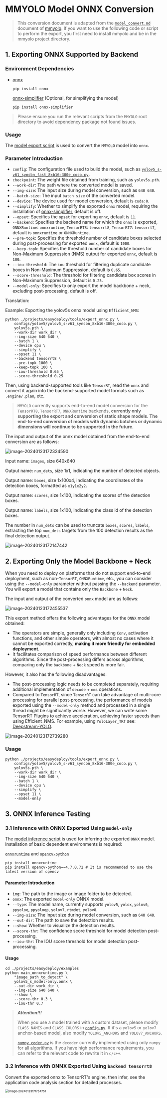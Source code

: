 # MMYOLO Model ONNX Conversion

> This conversion document is adapted from the [`model_convert.md`](https://github.com/open-mmlab/mmyolo/blob/main/projects/easydeploy/docs/model_convert.md) document of [mmyolo](https://github.com/open-mmlab/mmyolo). If you want to use the following code or script to perform the export, you first need to install mmyolo and be in the mmyolo project directory.
>

## 1. Exporting ONNX Supported by Backend

### Environment Dependencies

- [onnx](https://github.com/onnx/onnx)

  ```shell
  pip install onnx
  ```

  [onnx-simplifier](https://github.com/daquexian/onnx-simplifier) (Optional, for simplifying the model)

  ```shell
  pip install onnx-simplifier
  ```

> Please ensure you run the relevant scripts from the `MMYOLO` root directory to avoid dependency package not found issues.

### Usage

The [model export script](./projects/easydeploy/tools/export_onnx.py) is used to convert the `MMYOLO` model into `onnx`.

### Parameter Introduction

- `config`: The configuration file used to build the model, such as [`yolov5_s-v61_syncbn_fast_8xb16-300e_coco.py`](./configs/yolov5/yolov5_s-v61_syncbn_fast_8xb16-300e_coco.py).
- `checkpoint`: The weight file obtained from training, such as `yolov5s.pth`.
- `--work-dir`: The path where the converted model is saved.
- `--img-size`: The input size during model conversion, such as `640 640`.
- `--batch-size`: The input `batch size` of the converted model.
- `--device`: The device used for model conversion, default is `cuda:0`.
- `--simplify`: Whether to simplify the exported `onnx` model, requiring the installation of [onnx-simplifier](https://github.com/daquexian/onnx-simplifier), default is off.
- `--opset`: Specifies the `opset` for exporting `onnx`, default is `11`.
- `--backend`: Specifies the backend name for which the `onnx` is exported, `ONNXRuntime`: `onnxruntime`, `TensorRT8`: `tensorrt8`, `TensorRT7`: `tensorrt7`, default is `onnxruntime` or `ONNXRuntime`.
- `--pre-topk`: Specifies the threshold number of candidate boxes selected during post-processing for exported `onnx`, default is `1000`.
- `--keep-topk`: Specifies the threshold number of candidate boxes for Non-Maximum Suppression (NMS) output for exported `onnx`, default is `100`.
- `--iou-threshold`: The `iou` threshold for filtering duplicate candidate boxes in Non-Maximum Suppression, default is `0.65`.
- `--score-threshold`: The threshold for filtering candidate box scores in Non-Maximum Suppression, default is `0.25`.
- `--model-only`: Specifies to only export the model backbone + neck, excluding post-processing, default is off.

Translation:

Example: Exporting the yolov5s onnx model using `Efficient_NMS`:

```shell
python ./projects/easydeploy/tools/export_onnx.py \
	configs/yolov5/yolov5_s-v61_syncbn_8xb16-300e_coco.py \
	yolov5s.pth \
	--work-dir work_dir \
    --img-size 640 640 \
    --batch 1 \
    --device cpu \
    --simplify \
	--opset 11 \
	--backend tensorrt8 \
	--pre-topk 1000 \
	--keep-topk 100 \
	--iou-threshold 0.65 \
	--score-threshold 0.25
```

Then, using backend-supported tools like `TensorRT`, read the `onnx` and convert it again into the backend-supported model formats such as `.engine/.plan`, etc.

> `MMYOLO` currently supports end-to-end model conversion for the `TensorRT8`, `TensorRT7`, `ONNXRuntime` backends, **currently only supporting the export and conversion of static shape models. The end-to-end conversion of models with dynamic batches or dynamic dimensions will continue to be supported in the future.**

The input and output of the onnx model obtained from the end-to-end conversion are as follows:

![image-20240123172324590](../assets/image-20240123172324590.png)

Input name: `images`, size 640x640

Output name: `num_dets`, size 1x1, indicating the number of detected objects.

Output name: `boxes`, size 1x100x4, indicating the coordinates of the detection boxes, formatted as `x1y1x2y2`.

Output name: `scores`, size 1x100, indicating the scores of the detection boxes.

Output name: `labels`, size 1x100, indicating the class id of the detection boxes.

The number in `num_dets` can be used to truncate `boxes`, `scores`, `labels`, extracting the top `num_dets` targets from the 100 detection results as the final detection output.

![image-20240123172147442](../assets/image-20240123172147442.png)

## 2. Exporting Only the Model Backbone + Neck

When you need to deploy on platforms that do not support end-to-end deployment, such as non-`TensorRT`, `ONNXRuntime`, etc., you can consider using the `--model-only` parameter without passing the `--backend` parameter. You will export a model that contains only the `Backbone` + `Neck`.

The input and output of the converted `onnx` model are as follows:

![image-20240123172455537](../assets/image-20240123172455537.png)

This export method offers the following advantages for the `ONNX` model obtained:

- The operators are simple, generally only including `Conv`, activation functions, and other simple operators, with almost no cases where it cannot be exported correctly, **making it more friendly for embedded deployment**.
- It facilitates comparison of speed performance between different algorithms. Since the post-processing differs across algorithms, comparing only the `backbone` + `Neck` speed is more fair.

However, it also has the following disadvantages:

- The post-processing logic needs to be completed separately, requiring additional implementation of `decode` + `nms` operations.
- Compared to `TensorRT`, since `TensorRT` can take advantage of multi-core processing for parallel post-processing, the performance of models exported using the `--model-only` method and processed in a single thread might be significantly worse. However, we can write some TensorRT Plugins to achieve acceleration, achieving faster speeds than using Efficient_NMS. For example, using `YoloLayer_TRT` see: [Deepstream-YOLO](https://github.com/marcoslucianops/DeepStream-Yolo/tree/master/nvdsinfer_custom_impl_Yolo).

![image-20240123172739280](../assets/image-20240123172739280.png)

### Usage

```shell
python ./projects/easydeploy/tools/export_onnx.py \
	configs/yolov5/yolov5_s-v61_syncbn_8xb16-300e_coco.py \
	yolov5s.pth \
	--work-dir work_dir \
    --img-size 640 640 \
    --batch 1 \
    --device cpu \
    --simplify \
	--opset 11 \
	--model-only
```



## 3. ONNX Inference Testing

### 3.1 Inference with ONNX Exported Using `model-only`

The [model inference script](./projects/easydeploy/examples/main_onnxruntime.py) is used for inferring the exported `ONNX` model. Installation of basic dependent environments is required:

[`onnxruntime`](https://github.com/microsoft/onnxruntime) and [`opencv-python`](https://github.com/opencv/opencv-python)

```shell
pip install onnxruntime
pip install opencv-python==4.7.0.72 # It is recommended to use the latest version of opencv
```

#### Parameter Introduction

- `img`: The path to the image or image folder to be detected.
- `onnx`: The exported `model-only` ONNX model.
- `--type`: The model name, currently supports `yolov5`, `yolox`, `yolov6`, `ppyoloe`, `ppyoloep`, `yolov7`, `rtmdet`, `yolov8`.
- `--img-size`: The input size during model conversion, such as `640 640`.
- `--out-dir`: The path to save the detection results.
- `--show`: Whether to visualize the detection results.
- `--score-thr`: The confidence score threshold for model detection post-processing.
- `--iou-thr`: The IOU score threshold for model detection post-processing.

#### Usage

```shell
cd ./projects/easydeploy/examples
python main_onnxruntime.py \
	"image_path_to_detect" \
	yolov5_s_model-only.onnx \
	--out-dir work_dir \
    --img-size 640 640 \
    --show \
    --score-thr 0.3 \
    --iou-thr 0.7
```

> ***Attention!!!***
>
> When you use a model trained with a custom dataset, please modify `CLASS_NAMES` and `CLASS_COLORS` in [`config.py`](./projects/easydeploy/examples/config.py). If it's a `yolov5` or `yolov7` anchor-based model, also modify `YOLOv5_ANCHORS` and `YOLOv7_ANCHORS`.
>
> [`numpy_coder.py`](./projects/easydeploy/examples/numpy_coder.py) is the `decoder` currently implemented using only `numpy` for all algorithms. If you have high performance requirements, you can refer to the relevant code to rewrite it in `c/c++`.

### 3.2 Inference with ONNX Exported Using `backend tensorrt8`

Convert the exported onnx to TensorRT's engine, then infer, see the application code analysis section for detailed processes.

<img src="../assets/image-20240123171754751.png" alt="image-20240123171754751" style="zoom:67%;" />

